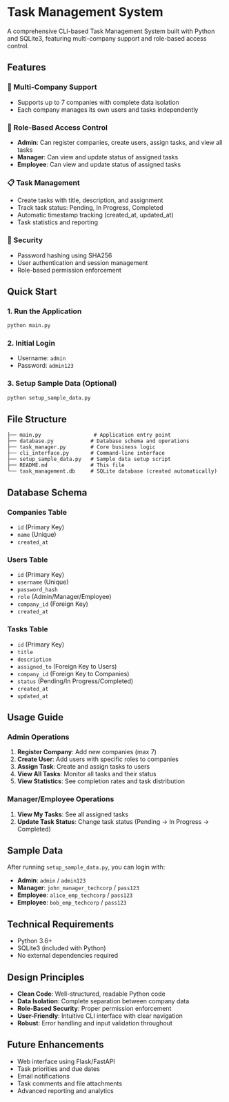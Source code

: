 
# Task Management System

A comprehensive CLI-based Task Management System built with Python and SQLite3, featuring multi-company support and role-based access control.

## Features

### 🏢 Multi-Company Support
- Supports up to 7 companies with complete data isolation
- Each company manages its own users and tasks independently

### 👥 Role-Based Access Control
- **Admin**: Can register companies, create users, assign tasks, and view all tasks
- **Manager**: Can view and update status of assigned tasks
- **Employee**: Can view and update status of assigned tasks

### 📋 Task Management
- Create tasks with title, description, and assignment
- Track task status: Pending, In Progress, Completed
- Automatic timestamp tracking (created_at, updated_at)
- Task statistics and reporting

### 🔐 Security
- Password hashing using SHA256
- User authentication and session management
- Role-based permission enforcement

## Quick Start

### 1. Run the Application
```bash
python main.py
```

### 2. Initial Login
- Username: `admin`
- Password: `admin123`

### 3. Setup Sample Data (Optional)
```bash
python setup_sample_data.py
```

## File Structure

```
├── main.py                 # Application entry point
├── database.py            # Database schema and operations
├── task_manager.py        # Core business logic
├── cli_interface.py       # Command-line interface
├── setup_sample_data.py   # Sample data setup script
├── README.md              # This file
└── task_management.db     # SQLite database (created automatically)
```

## Database Schema

### Companies Table
- `id` (Primary Key)
- `name` (Unique)
- `created_at`

### Users Table
- `id` (Primary Key)
- `username` (Unique)
- `password_hash`
- `role` (Admin/Manager/Employee)
- `company_id` (Foreign Key)
- `created_at`

### Tasks Table
- `id` (Primary Key)
- `title`
- `description`
- `assigned_to` (Foreign Key to Users)
- `company_id` (Foreign Key to Companies)
- `status` (Pending/In Progress/Completed)
- `created_at`
- `updated_at`

## Usage Guide

### Admin Operations
1. **Register Company**: Add new companies (max 7)
2. **Create User**: Add users with specific roles to companies
3. **Assign Task**: Create and assign tasks to users
4. **View All Tasks**: Monitor all tasks and their status
5. **View Statistics**: See completion rates and task distribution

### Manager/Employee Operations
1. **View My Tasks**: See all assigned tasks
2. **Update Task Status**: Change task status (Pending → In Progress → Completed)

## Sample Data

After running `setup_sample_data.py`, you can login with:

- **Admin**: `admin` / `admin123`
- **Manager**: `john_manager_techcorp` / `pass123`
- **Employee**: `alice_emp_techcorp` / `pass123`
- **Employee**: `bob_emp_techcorp` / `pass123`

## Technical Requirements

- Python 3.6+
- SQLite3 (included with Python)
- No external dependencies required

## Design Principles

- **Clean Code**: Well-structured, readable Python code
- **Data Isolation**: Complete separation between company data
- **Role-Based Security**: Proper permission enforcement
- **User-Friendly**: Intuitive CLI interface with clear navigation
- **Robust**: Error handling and input validation throughout

## Future Enhancements

- Web interface using Flask/FastAPI
- Task priorities and due dates
- Email notifications
- Task comments and file attachments
- Advanced reporting and analytics
